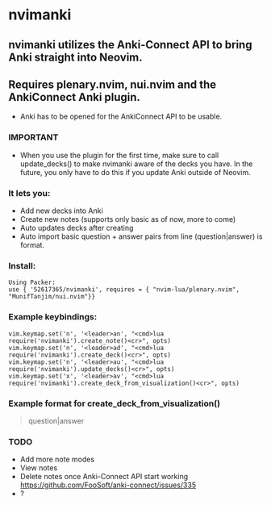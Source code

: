 # nvimanki
## nvimanki utilizes the Anki-Connect API to bring Anki straight into Neovim.
## Requires plenary.nvim, nui.nvim and the AnkiConnect Anki plugin.
- Anki has to be opened for the AnkiConnect API to be usable.

### IMPORTANT
- When you use the plugin for the first time, make sure to call update_decks() to make nvimanki aware of the decks you have. In the future, you only have to do this if you update Anki outside of Neovim.


### It lets you:
* Add new decks into Anki
* Create new notes (supports only basic as of now, more to come)
* Auto updates decks after creating
* Auto import basic question + answer pairs from line (question|answer) is format.



### Install:
```
Using Packer:
use { '52617365/nvimanki', requires = { "nvim-lua/plenary.nvim", "MunifTanjim/nui.nvim"}}
```


### Example keybindings:
```
vim.keymap.set('n', '<leader>an', "<cmd>lua require('nvimanki').create_note()<cr>", opts)
vim.keymap.set('n', '<leader>ad', "<cmd>lua require('nvimanki').create_deck()<cr>", opts)
vim.keymap.set('n', '<leader>au', "<cmd>lua require('nvimanki').update_decks()<cr>", opts)
vim.keymap.set('x', '<leader>av', "<cmd>lua require('nvimanki').create_deck_from_visualization()<cr>", opts)
```
### Example format for create_deck_from_visualization()
> question|answer


### TODO
- Add more note modes
- View notes
- Delete notes once Anki-Connect API start working https://github.com/FooSoft/anki-connect/issues/335
- ?
